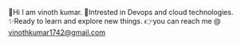 👋Hi I am vinoth kumar.
🤞Intrested in Devops and cloud technologies.
✨Ready to learn and explore new things.
👉you can reach me @ vinothkumar1742@gmail.com

